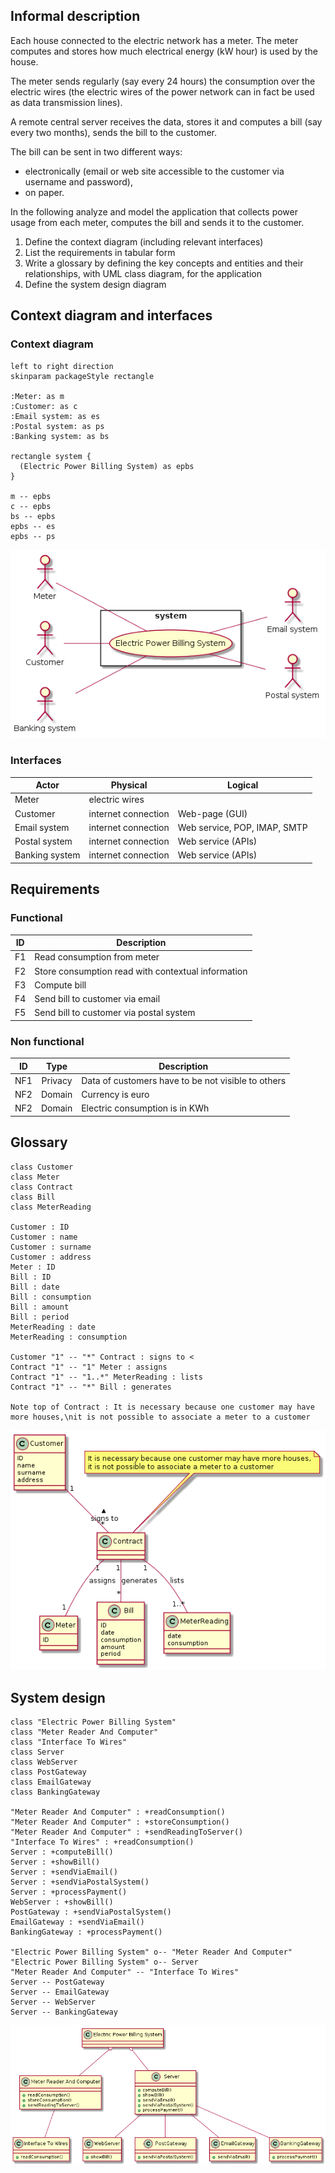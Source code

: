 ## Informal description

Each house connected to the electric network has a meter. The meter computes and stores how much electrical energy (kW hour) is used by the house.

The meter sends regularly (say every 24 hours) the consumption over the electric wires (the electric wires of the power network can in fact be used as data transmission lines).

A remote central server receives the data, stores it and computes a bill (say every two months), sends the bill to the customer.

The bill can be sent in two different ways:

* electronically (email or web site accessible to the customer via username and password),
* on paper.

In the following analyze and model the application that collects power usage from each meter, computes the bill and sends it to the customer.

1. Define the context diagram (including relevant interfaces)
2. List the requirements in tabular form
3. Write a glossary by defining the key concepts and entities and their relationships, with UML class diagram, for the application
4. Define the system design diagram


## Context diagram and interfaces

### Context diagram

```plantuml
left to right direction
skinparam packageStyle rectangle

:Meter: as m
:Customer: as c
:Email system: as es
:Postal system: as ps
:Banking system: as bs

rectangle system {
  (Electric Power Billing System) as epbs
}

m -- epbs
c -- epbs
bs -- epbs
epbs -- es
epbs -- ps
```
![context diagram](pictures/context_diagram.png)

### Interfaces

| Actor          | Physical            | Logical                      |
| -------------- | ------------------- | ---------------------------- |
| Meter          | electric wires      |                              |
| Customer       | internet connection | Web-page (GUI)               |
| Email system   | internet connection | Web service, POP, IMAP, SMTP |
| Postal system  | internet connection | Web service (APIs)           |
| Banking system | internet connection | Web service (APIs)           |


## Requirements

### Functional
| ID | Description                                        |
|:--:| -------------------------------------------------- |
| F1 | Read consumption from meter                        |
| F2 | Store consumption read with contextual information |
| F3 | Compute bill                						  |
| F4 | Send bill to customer via email 				      |
| F5 | Send bill to customer via postal system            |

### Non functional
| ID  | Type    | Description 										 |
|:---:|:-------:| -------------------------------------------------- |
| NF1 | Privacy | Data of customers have to be not visible to others | 
| NF2 | Domain  | Currency is euro 									 |
| NF2 | Domain  | Electric consumption is in KWh 					 |


## Glossary

```plantuml
class Customer
class Meter
class Contract
class Bill
class MeterReading

Customer : ID
Customer : name
Customer : surname
Customer : address
Meter : ID
Bill : ID
Bill : date
Bill : consumption
Bill : amount
Bill : period
MeterReading : date
MeterReading : consumption

Customer "1" -- "*" Contract : signs to <
Contract "1" -- "1" Meter : assigns
Contract "1" -- "1..*" MeterReading : lists
Contract "1" -- "*" Bill : generates

Note top of Contract : It is necessary because one customer may have more houses,\nit is not possible to associate a meter to a customer
```
![glossary](pictures/glossary.png)


## System design
```plantuml
class "Electric Power Billing System"
class "Meter Reader And Computer"
class "Interface To Wires"
class Server
class WebServer
class PostGateway
class EmailGateway
class BankingGateway

"Meter Reader And Computer" : +readConsumption()
"Meter Reader And Computer" : +storeConsumption()
"Meter Reader And Computer" : +sendReadingToServer()
"Interface To Wires" : +readConsumption()
Server : +computeBill()
Server : +showBill()
Server : +sendViaEmail()
Server : +sendViaPostalSystem()
Server : +processPayment()
WebServer : +showBill()
PostGateway : +sendViaPostalSystem()
EmailGateway : +sendViaEmail()
BankingGateway : +processPayment()

"Electric Power Billing System" o-- "Meter Reader And Computer"
"Electric Power Billing System" o-- Server
"Meter Reader And Computer" -- "Interface To Wires"
Server -- PostGateway
Server -- EmailGateway
Server -- WebServer
Server -- BankingGateway
```
![system design](pictures/system_design.png)
